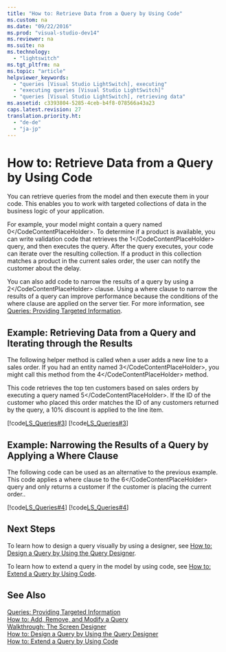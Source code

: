 ```yaml
---
title: "How to: Retrieve Data from a Query by Using Code"
ms.custom: na
ms.date: "09/22/2016"
ms.prod: "visual-studio-dev14"
ms.reviewer: na
ms.suite: na
ms.technology: 
  - "lightswitch"
ms.tgt_pltfrm: na
ms.topic: "article"
helpviewer_keywords: 
  - "queries [Visual Studio LightSwitch], executing"
  - "executing queries [Visual Studio LightSwitch]"
  - "queries [Visual Studio LightSwitch], retrieving data"
ms.assetid: c3393804-5285-4ceb-b4f8-078566a43a23
caps.latest.revision: 27
translation.priority.ht: 
  - "de-de"
  - "ja-jp"
---
```

# How to: Retrieve Data from a Query by Using Code
You can retrieve queries from the model and then execute them in your code. This enables you to work with targeted collections of data in the business logic of your application.  
  
 For example, your model might contain a query named <CodeContentPlaceHolder>0\</CodeContentPlaceHolder>. To determine if a product is available, you can write validation code that retrieves the <CodeContentPlaceHolder>1\</CodeContentPlaceHolder> query, and then executes the query. After the query executes, your code can iterate over the resulting collection. If a product in this collection matches a product in the current sales order, the user can notify the customer about the delay.  
  
 You can also add code to narrow the results of a query by using a <CodeContentPlaceHolder>2\</CodeContentPlaceHolder> clause. Using a where clause to narrow the results of a query can improve performance because the conditions of the where clause are applied on the server tier. For more information, see [Queries: Providing Targeted Information](../vs140/queries--retrieving-information-from-a-data-source.md).  
  
## Example: Retrieving Data from a Query and Iterating through the Results  
 The following helper method is called when a user adds a new line to a sales order. If you had an entity named <CodeContentPlaceHolder>3\</CodeContentPlaceHolder>, you might call this method from the <CodeContentPlaceHolder>4\</CodeContentPlaceHolder> method.  
  
 This code retrieves the top ten customers based on sales orders by executing a query named <CodeContentPlaceHolder>5\</CodeContentPlaceHolder>.  If the ID of the customer who placed this order matches the ID of any customers returned by the query, a 10% discount is applied to the line item.  
  
 [!code[LS_Queries#3](../vs140/codesnippet/CSharp/how-to--retrieve-data-from-a-query-by-using-code_1.cs)]
[!code[LS_Queries#3](../vs140/codesnippet/VisualBasic/how-to--retrieve-data-from-a-query-by-using-code_1.vb)]  
  
## Example: Narrowing the Results of a Query by Applying a Where Clause  
 The following code can be used as an alternative to the previous example. This code applies a where clause to the <CodeContentPlaceHolder>6\</CodeContentPlaceHolder> query and only returns a customer if the customer is placing the current order..  
  
 [!code[LS_Queries#4](../vs140/codesnippet/CSharp/how-to--retrieve-data-from-a-query-by-using-code_2.cs)]
[!code[LS_Queries#4](../vs140/codesnippet/VisualBasic/how-to--retrieve-data-from-a-query-by-using-code_2.vb)]  
  
## Next Steps  
 To learn how to design a query visually by using a designer, see [How to: Design a Query by Using the Query Designer](../vs140/how-to--design-a-query-by-using-the-query-designer.md).  
  
 To learn how to extend a query in the model by using code, see [How to: Extend a Query by Using Code](../vs140/how-to--extend-a-query-by-using-code.md).  
  
## See Also  
 [Queries: Providing Targeted Information](../vs140/queries--retrieving-information-from-a-data-source.md)   
 [How to: Add, Remove, and Modify a Query](../vs140/how-to--add--remove--and-modify-a-query.md)   
 [Walkthrough: The Screen Designer](../vs140/walkthrough--designing-a-silverlight-screen-in-lightswitch.md)   
 [How to: Design a Query by Using the Query Designer](../vs140/how-to--design-a-query-by-using-the-query-designer.md)   
 [How to: Extend a Query by Using Code](../vs140/how-to--extend-a-query-by-using-code.md)